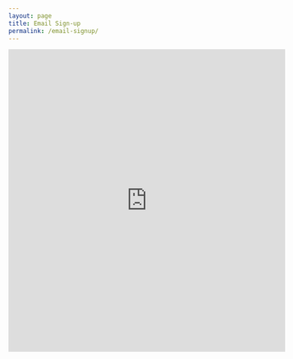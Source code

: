 ```yaml
---
layout: page
title: Email Sign-up
permalink: /email-signup/
---
```


<center>
    <iframe src="https://cdn.forms-content.sg-form.com/18d2e1c9-3605-11ed-9540-32ff3cfa7615" 
        width="550" height="600" frameborder="0" marginheight="0" marginwidth="0">
    </iframe>
</center>
